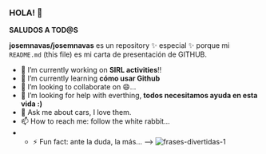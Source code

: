 ### HOLA! 👋
**SALUDOS A TOD@S**

**josemnavas/josemnavas** es un repository ✨ especial ✨  porque mi `README.md` (this file) es mi carta de presentación de GITHUB.

- 🔭 I’m currently working on **SIRL activities**!!
- 🌱 I’m currently learning **cómo usar Github**
- 👯 I’m looking to collaborate on 😄...
- 🤔 I’m looking for help with everthing, **todos necesitamos ayuda en esta vida :)**
- 💬 Ask me about cars, I love them.
- 📫 How to reach me: follow the white rabbit...
- - ⚡ Fun fact: ante la duda, la más...
-->
![frases-divertidas-1](https://user-images.githubusercontent.com/105226436/169660970-2c46b125-92ba-47aa-8ab0-9fad54059405.jpg)
